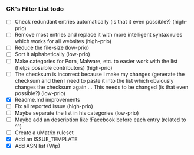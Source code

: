 ### CK's Filter List todo

- [ ] Check redundant entries automatically (is that it even possible?) (high-prio)
- [ ] Remove most entries and replace it with more intelligent syntax rules which works for all websites (high-prio)
- [ ] Reduce the file-size (low-prio)
- [ ] Sort it alphabetically (low-prio)
- [ ] Make categories for Porn, Malware, etc. to easier work with the list (helps possible contributors) (high-prio)
- [ ] The checksum is incorrect because I make my changes (generate the checksum and then I need to paste it into the list which obviously changes the checksum again ... This needs to be changed (is that even possible?) (low-prio)
- [x] Readme.md improvements
- [ ] Fix all reported issue (high-prio)
- [ ] Maybe separate the list in his categories (low-prio)
- [ ] Maybe add an description like !Facebook before each entry (related to ^^)
- [ ] Create a uMatrix ruleset
- [x] Add an ISSUE_TEMPLATE
- [x] Add ASN list (Wip)
